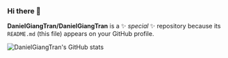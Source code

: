 ### Hi there 👋


**DanielGiangTran/DanielGiangTran** is a ✨ _special_ ✨ repository because its `README.md` (this file) appears on your GitHub profile.

![DanielGiangTran's GitHub stats](https://github-readme-stats.vercel.app/api?username=DanielGiangTran&count_private=true&show_icons=true&theme=vue-dark)


